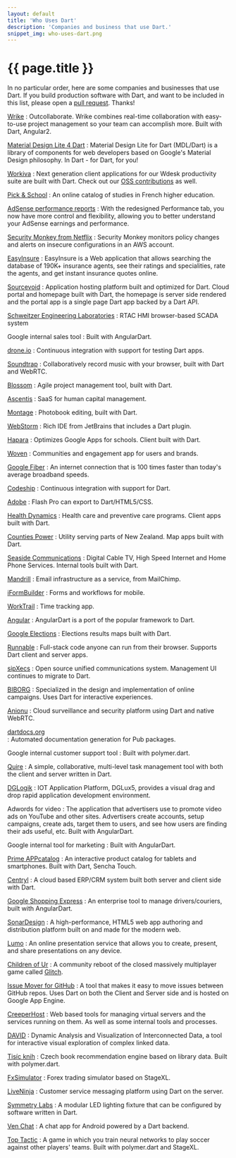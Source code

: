 ```yaml
---
layout: default
title: 'Who Uses Dart'
description: 'Companies and business that use Dart.'
snippet_img: who-uses-dart.png
---
```


# {{ page.title }}

In no particular order, here are some companies and businesses that use Dart.
If you build production software with Dart, and want
to be included in this list, please open a
[pull request](https://github.com/dart-lang/www.dartlang.org/blob/master/src/site/community/who-uses-dart.markdown). Thanks!

[Wrike](https://www.wrike.com/)
: Outcollaborate. Wrike combines real-time collaboration with easy-to-use project management so your team can accomplish more.
  Built with Dart, Angular2.

[Material Design Lite 4 Dart](http://www.material-design-lite.pub/)
: Material Design Lite for Dart (MDL/Dart) is a library of components for web developers based on Google's Material Design philosophy.
In Dart - for Dart, for you!

[Workiva](https://www.workiva.com/)
: Next generation client applications for our Wdesk productivity suite are built with Dart. Check out our [OSS contributions](https://pub.dartlang.org/search?q=workiva) as well.

[Pick & School](https://www.picknschool.com)
: An online catalog of studies in French higher education.

[AdSense performance reports](http://adsense.blogspot.co.uk/2015/04/new-adsense-performance-reports.html)
: With the redesigned Performance tab, you now have more control and flexibility, allowing you to better understand your AdSense earnings and performance.

[Security Monkey from Netflix](https://github.com/Netflix/security_monkey)
: Security Monkey monitors policy changes and alerts on insecure configurations in an AWS account.

[EasyInsure](https://www.easy.insure)
: EasyInsure is a Web application that allows searching the database of 190K+ insurance agents, see their ratings and specialities, rate the agents, and get instant insurance quotes online.

[Sourcevoid](https://www.sourcevoid.com/)
: Application hosting platform built and optimized for Dart. Cloud portal and homepage built with Dart, the homepage is server side rendered and the portal app is a single page Dart app backed by a Dart API. 

[Schweitzer Engineering Laboratories](https://selinc.com/products/5035/)
: RTAC HMI browser-based SCADA system

Google internal sales tool
: Built with AngularDart.

[drone.io](http://drone.io)
: Continuous integration with support for testing Dart apps.

[Soundtrap](https://www.soundtrap.com/)
: Collaboratively record music with your browser, built with Dart and WebRTC.

[Blossom](https://www.blossom.io/)
: Agile project management tool, built with Dart.

[Ascentis](http://www.ascentis.com/)
: SaaS for human capital management.

[Montage](http://www.montagebook.com/)
: Photobook editing, built with Dart.

[WebStorm](http://blog.jetbrains.com/webstorm/2013/11/webstorm-7-0-2-is-available/)
: Rich IDE from JetBrains that includes a Dart plugin.

[Hapara](http://hapara.com/)
: Optimizes Google Apps for schools. Client built with Dart.

[Woven](http://www.woven.org/)
: Communities and engagement app for users and brands.

[Google Fiber](https://fiber.google.com/about/)
: An internet connection that is 100 times faster than
  today's average broadband speeds.

[Codeship](https://www.codeship.io/)
: Continuous integration with support for Dart.

[Adobe](http://blogs.adobe.com/flashpro/2013/05/16/toolkit-for-dart-flash-pro/)
: Flash Pro can export to Dart/HTML5/CSS.

[Health Dynamics](http://www.healthdynamics.com/)
: Health care and preventive care programs. Client apps built with Dart.

[Counties Power](http://www.countiespower.com/)
: Utility serving parts of New Zealand. Map apps built with Dart.

[Seaside Communications](http://www.seaside.ns.ca/)
: Digital Cable TV, High Speed Internet and Home Phone Services. Internal
  tools built with Dart.

[Mandrill](http://mandrill.com/)
: Email infrastructure as a service, from MailChimp.

[iFormBuilder](https://www.iformbuilder.com/)
: Forms and workflows for mobile.

[WorkTrail](https://worktrail.net)
: Time tracking app.

[Angular](https://github.com/angular/angular.dart)
: AngularDart is a port of the popular framework to Dart.

[Google Elections](http://news.dartlang.org/2013/09/googles-german-election-map-powered-by.html)
: Elections results maps built with Dart.

[Runnable](http://runnable.com)
: Full-stack code anyone can run from their browser. Supports Dart client
  and server apps.
  
[sipXecs](http://sipfoundry.org)
: Open source unified communications system. Management UI continues to migrate
  to Dart.

[BIBORG](http://www.biborg.com/)
: Specialized in the design and implementation of online campaigns. Uses
  Dart for interactive experiences.

[Anionu](https://anionu.com)
: Cloud surveillance and security platform using Dart and native WebRTC.
  
[dartdocs.org](http://www.dartdocs.org)  
: Automated documentation generation for Pub packages.

Google internal customer support tool
: Built with polymer.dart.

[Quire](https://quire.io/)
: A simple, collaborative, multi-level task management tool with both the client and server written in Dart.

[DGLogik](http://www.dglogik.com/)
: IOT Application Platform, DGLux5, provides a visual drag and drop rapid application development environment.

Adwords for video
: The application that advertisers use to promote video ads on YouTube
  and other sites. Advertisers create accounts, setup campaigns, create ads,
  target them to users, and see how users are finding their ads useful, etc.
  Built with AngularDart.

Google internal tool for marketing
: Built with AngularDart.

[Prime APPcatalog](http://www.primeapp.it/en)
: An interactive product catalog for tablets and smartphones. Built with Dart, Sencha Touch.

[Centryl](http://www.centryl.com)
: A cloud based ERP/CRM system built both server and client side with Dart. 

[Google Shopping Express](https://www.google.com/shopping/express/)
: An enterprise tool to manage drivers/couriers, built with AngularDart.

[SonarDesign](http://www.sonardesign.com)
: A high-performance, HTML5 web app authoring and distribution platform built on and made for the modern web.

[Lumo](http://lumo.sonardesign.com)
: An online presentation service that allows you to create, present, and share presentations on any device.

[Children of Ur](http://www.childrenofur.com/)
: A community reboot of the closed massively multiplayer game called [Glitch](http://glitchthegame.com).

[Issue Mover for GitHub](https://github-issue-mover.appspot.com/)
: A tool that makes it easy to move issues between GitHub repos. Uses Dart on both the Client and Server side and is hosted on Google App Engine.

[CreeperHost](http://www.creeperhost.net/)
: Web based tools for managing virtual servers and the services running on them. As well as some internal tools and processes.

[DAVID](https://github.com/ins0m/DAVID)
: Dynamic Analysis and Visualization of Interconnected Data, a tool for interactive visual exploration of complex linked data. 

[Tisíc knih](http://tisicknih.cz/)
: Czech book recommendation engine based on library data. Built with polymer.dart.

[FxSimulator](http://fxsimulator.com/)
: Forex trading simulator based on StageXL.

[LiveNinja](https://liveninja.com/)
: Customer service messaging platform using Dart on the server.

[Symmetry Labs](http://app.symmetry-labs.com/)
: A modular LED lighting fixture that can be configured by software written in Dart.

[Ven Chat](https://www.ven.chat)
: A chat app for Android powered by a Dart backend.

[Top Tactic](https://www.top-tactic.com/en)
: A game in which you train neural networks to play soccer against other players' teams. Built with polymer.dart and StageXL.

